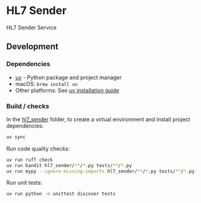 # HL7 Sender

HL7 Sender Service

## Development

### Dependencies

- [uv](https://docs.astral.sh/uv/) - Python package and project manager
- macOS: `brew install uv`
- Other platforms: See [uv installation guide](https://docs.astral.sh/uv/getting-started/installation/)

### Build / checks

In the [hl7_sender](.) folder, to create a virtual environment and install project dependencies:

```bash
uv sync
```

Run code quality checks:

```bash
uv run ruff check
uv run bandit hl7_sender/**/*.py tests/**/*.py
uv run mypy --ignore-missing-imports hl7_sender/**/*.py tests/**/*.py
```

Run unit tests:

```bash
uv run python -m unittest discover tests
```
